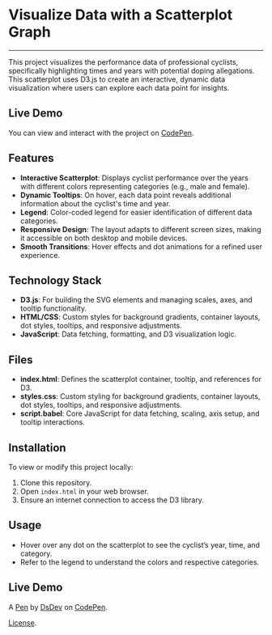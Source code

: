 # Visualize Data with a Scatterplot Graph
--- 

This project visualizes the performance data of professional cyclists, specifically highlighting times and years with potential doping allegations. This scatterplot uses D3.js to create an interactive, dynamic data visualization where users can explore each data point for insights.

## Live Demo

You can view and interact with the project on [CodePen](https://codepen.io/dsDeveloper/pen/YzmQJXK).

## Features

- **Interactive Scatterplot**: Displays cyclist performance over the years with different colors representing categories (e.g., male and female).
- **Dynamic Tooltips**: On hover, each data point reveals additional information about the cyclist's time and year.
- **Legend**: Color-coded legend for easier identification of different data categories.
- **Responsive Design**: The layout adapts to different screen sizes, making it accessible on both desktop and mobile devices.
- **Smooth Transitions**: Hover effects and dot animations for a refined user experience.

## Technology Stack

- **D3.js**: For building the SVG elements and managing scales, axes, and tooltip functionality.
- **HTML/CSS**: Custom styles for background gradients, container layouts, dot styles, tooltips, and responsive adjustments.
- **JavaScript**: Data fetching, formatting, and D3 visualization logic.

## Files

- **index.html**: Defines the scatterplot container, tooltip, and references for D3.
- **styles.css**: Custom styling for background gradients, container layouts, dot styles, tooltips, and responsive adjustments.
- **script.babel**: Core JavaScript for data fetching, scaling, axis setup, and tooltip interactions.

## Installation

To view or modify this project locally:

1. Clone this repository.
2. Open `index.html` in your web browser.
3. Ensure an internet connection to access the D3 library.

## Usage

- Hover over any dot on the scatterplot to see the cyclist’s year, time, and category.
- Refer to the legend to understand the colors and respective categories.

## Live Demo

A [Pen](https://codepen.io/dsDeveloper/pen/YzmQJXK) by [DsDev](https://codepen.io/dsDeveloper) on [CodePen](https://codepen.io).

[License](https://codepen.io/license/pen/YzmQJXK).
